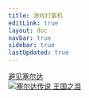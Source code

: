 ```yaml
---
title: 游戏打蛋机
editLink: true
layout: doc
navbar: true
sidebar: true
lastUpdated: true
---
```


<div class="relative mx-5 mb-0 mt-2.5 mt-5 flex h-fit animate-[slide-in_0.6s_0.4s_backwards] cursor-pointer flex-col items-center overflow-hidden rounded-xl border-[length:var(--style-border)] shadow-none transition-all delay-[0s] duration-[0.3s] ease-[ease] will-change-transform" onclick='pjax.loadUrl("/posts/40fd.html")'>
  <div class="absolute left-[11px] top-[15px] z-[1] box-border flex max-w-full"><a class="text- ml-1 inline-block break-words rounded-lg px-1.5 py-px text-xs font-bold no-underline backdrop-blur-[20px] backdrop-saturate-[180%] transition-all delay-[0s] duration-[0.2s] ease-[ease]" href="./Zelda" draggable="false">避见塞尔达</a></div>
  <div class="h-[200px] w-full overflow-hidden">
    <a href="./Zelda" class="break-words bg-transparent no-underline transition-all delay-[0s] duration-[0.2s] ease-[ease]" title="塞尔达传说 王国之泪" style="display:flex;height:100%" draggable="false"><img class="h-full w-full max-w-full rounded-none border-none object-cover transition-all delay-[0s] duration-[0.6s] ease-[ease]" src="https://i4.imageban.ru/out/2023/05/04/30931ae06d0286063ee1842e4b1f73ae.jpg" onerror='this.onerror=null,this.src="https://i4.imageban.ru/out/2023/05/04/30931ae06d0286063ee1842e4b1f73ae.jpg"' data-lazy-src="https://i4.imageban.ru/out/2023/05/04/30931ae06d0286063ee1842e4b1f73ae.jpg" alt="塞尔达传说 王国之泪" style="pointer-events:none" draggable="false" /></a>
  </div>
  <div class="relative mt-0 inline-block h-[140px] w-full cursor-pointer overflow-hidden p-0">
    <a class="absolute top-5 m-0 w-full overflow-hidden break-words bg-transparent px-8 py-0 text-[1.2rem] font-bold leading-[30px] no-underline transition-[0.3s]" href="./Zelda" title="塞尔达传说 王国之泪" draggable="false">塞尔达传说 王国之泪</a>
    <a class="absolute top-5 m-0 w-full overflow-hidden break-words bg-transparent px-8 py-12 font-bold leading-[30px] no-underline transition-[0.3s]" href="./Zelda" title="塞尔达传说 王国之泪" draggable="false">一起窥探原神的秘密...</a>
  </div>
</div>

<div class="relative mx-5 mb-0 mt-2.5 mt-5 flex h-fit animate-[slide-in_0.6s_0.4s_backwards] cursor-pointer flex-col items-center overflow-hidden rounded-xl border-[length:var(--style-border)] shadow-none transition-all delay-[0s] duration-[0.3s] ease-[ease] will-change-transform" onclick='pjax.loadUrl("/posts/40fd.html")'>
  <div class="absolute left-[11px] top-[15px] z-[1] box-border flex max-w-full"><a class="text- ml-1 inline-block break-words rounded-lg px-1.5 py-px text-xs font-bold no-underline backdrop-blur-[20px] backdrop-saturate-[180%] transition-all delay-[0s] duration-[0.2s] ease-[ease]" href="./afterclass" draggable="false">666</a></div>
  <div class="h-[200px] w-full overflow-hidden">
    <a href="./afterclass" class="break-words bg-transparent no-underline transition-all delay-[0s] duration-[0.2s] ease-[ease]" title="课后活动 / After Class" style="display:flex;height:100%" draggable="false"><img class="h-full w-full max-w-full rounded-none border-none object-cover transition-all delay-[0s] duration-[0.6s] ease-[ease]" src="https://img.itch.zone/aW1nLzkwNDQ1MjMuanBn/original/FHyZPI.jpg" onerror='this.onerror=null,this.src="https://img.itch.zone/aW1nLzkwNDQ1MjMuanBn/original/FHyZPI.jpg"' data-lazy-src="https://img.itch.zone/aW1nLzkwNDQ1MjMuanBn/original/FHyZPI.jpg" alt="课后活动 / After Class" style="pointer-events:none" draggable="false" /></a>
  </div>
  <div class="relative mt-0 inline-block h-[140px] w-full cursor-pointer overflow-hidden p-0">
    <a class="absolute top-5 m-0 w-full overflow-hidden break-words bg-transparent px-8 py-0 text-[1.2rem] font-bold leading-[30px] no-underline transition-[0.3s]" href="./afterclass" title="课后活动 / After Class" draggable="false">课后活动 / After Class</a>
    <a class="absolute top-5 m-0 w-full overflow-hidden break-words bg-transparent px-8 py-12 font-bold leading-[30px] no-underline transition-[0.3s]" href="./afterclass" title="课后活动 / After Class" draggable="false">你做出的每一个选择都有其后果，可能会改变故事的结局...</a>
  </div>
</div>